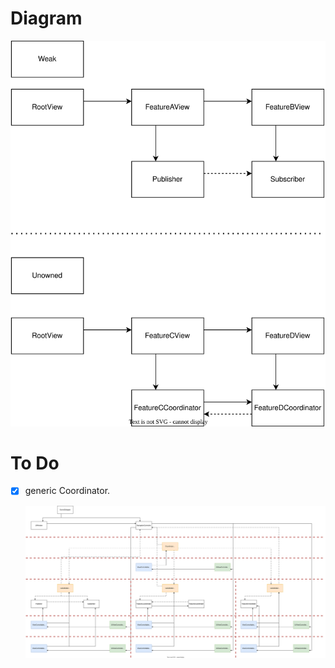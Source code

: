 # Diagram

![Weak or Unowned Example](./MRT%20Jakarta%20Navigation%20Use%20Cases-Weak%20or%20Unowned%20Example.drawio.svg)

# To Do

- [x] generic Coordinator.

    ![Coordinator](./Reference%20In%20Swift-Coordinator.drawio.svg)
